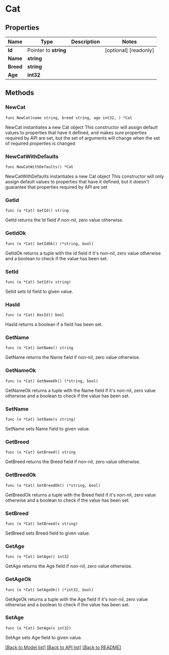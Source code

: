 # Cat

## Properties

Name | Type | Description | Notes
------------ | ------------- | ------------- | -------------
**Id** | Pointer to **string** |  | [optional] [readonly] 
**Name** | **string** |  | 
**Breed** | **string** |  | 
**Age** | **int32** |  | 

## Methods

### NewCat

`func NewCat(name string, breed string, age int32, ) *Cat`

NewCat instantiates a new Cat object
This constructor will assign default values to properties that have it defined,
and makes sure properties required by API are set, but the set of arguments
will change when the set of required properties is changed

### NewCatWithDefaults

`func NewCatWithDefaults() *Cat`

NewCatWithDefaults instantiates a new Cat object
This constructor will only assign default values to properties that have it defined,
but it doesn't guarantee that properties required by API are set

### GetId

`func (o *Cat) GetId() string`

GetId returns the Id field if non-nil, zero value otherwise.

### GetIdOk

`func (o *Cat) GetIdOk() (*string, bool)`

GetIdOk returns a tuple with the Id field if it's non-nil, zero value otherwise
and a boolean to check if the value has been set.

### SetId

`func (o *Cat) SetId(v string)`

SetId sets Id field to given value.

### HasId

`func (o *Cat) HasId() bool`

HasId returns a boolean if a field has been set.

### GetName

`func (o *Cat) GetName() string`

GetName returns the Name field if non-nil, zero value otherwise.

### GetNameOk

`func (o *Cat) GetNameOk() (*string, bool)`

GetNameOk returns a tuple with the Name field if it's non-nil, zero value otherwise
and a boolean to check if the value has been set.

### SetName

`func (o *Cat) SetName(v string)`

SetName sets Name field to given value.


### GetBreed

`func (o *Cat) GetBreed() string`

GetBreed returns the Breed field if non-nil, zero value otherwise.

### GetBreedOk

`func (o *Cat) GetBreedOk() (*string, bool)`

GetBreedOk returns a tuple with the Breed field if it's non-nil, zero value otherwise
and a boolean to check if the value has been set.

### SetBreed

`func (o *Cat) SetBreed(v string)`

SetBreed sets Breed field to given value.


### GetAge

`func (o *Cat) GetAge() int32`

GetAge returns the Age field if non-nil, zero value otherwise.

### GetAgeOk

`func (o *Cat) GetAgeOk() (*int32, bool)`

GetAgeOk returns a tuple with the Age field if it's non-nil, zero value otherwise
and a boolean to check if the value has been set.

### SetAge

`func (o *Cat) SetAge(v int32)`

SetAge sets Age field to given value.



[[Back to Model list]](../README.md#documentation-for-models) [[Back to API list]](../README.md#documentation-for-api-endpoints) [[Back to README]](../README.md)


